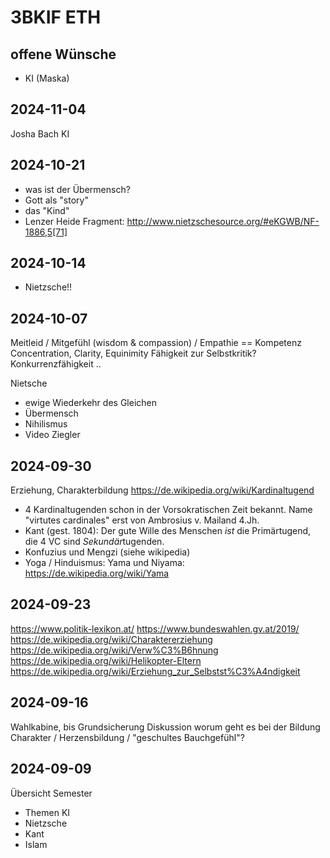 # 3BKIF ETH

## offene Wünsche

- KI (Maska)

## 2024-11-04

Josha Bach KI

## 2024-10-21

- was ist der Übermensch?
- Gott als "story"
- das "Kind"
- Lenzer Heide Fragment: <http://www.nietzschesource.org/#eKGWB/NF-1886,5[71]>

## 2024-10-14

- Nietzsche!!

## 2024-10-07

Meitleid / Mitgefühl (wisdom & compassion) / Empathie == Kompetenz
Concentration, Clarity, Equinimity
Fähigkeit zur Selbstkritik?
Konkurrenzfähigkeit ..

Nietsche

- ewige Wiederkehr des Gleichen
- Übermensch
- Nihilismus
- Video Ziegler

## 2024-09-30

Erziehung, Charakterbildung <https://de.wikipedia.org/wiki/Kardinaltugend>

- 4 Kardinaltugenden schon in der Vorsokratischen Zeit bekannt. Name "virtutes cardinales" erst von Ambrosius v. Mailand  4.Jh.
- Kant (gest. 1804): Der gute Wille des Menschen *ist* die Primärtugend, die 4 VC sind *Sekundär*tugenden.
- Konfuzius und Mengzi (siehe wikipedia)
- Yoga / Hinduismus: Yama und Niyama: <https://de.wikipedia.org/wiki/Yama>

## 2024-09-23

<https://www.politik-lexikon.at/>
<https://www.bundeswahlen.gv.at/2019/>
<https://de.wikipedia.org/wiki/Charaktererziehung>
<https://de.wikipedia.org/wiki/Verw%C3%B6hnung>
<https://de.wikipedia.org/wiki/Helikopter-Eltern>
<https://de.wikipedia.org/wiki/Erziehung_zur_Selbstst%C3%A4ndigkeit>

## 2024-09-16

Wahlkabine, bis Grundsicherung
Diskussion worum geht es bei der Bildung
Charakter / Herzensbildung / "geschultes Bauchgefühl"?

## 2024-09-09

Übersicht Semester

- Themen KI
- Nietzsche
- Kant
- Islam
